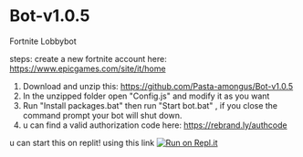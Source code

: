 # Bot-v1.0.5
Fortnite Lobbybot

steps:
create a new fortnite account here:
https://www.epicgames.com/site/it/home

1) Download and unzip this: https://github.com/Pasta-amongus/Bot-v1.0.5
2) In the unzipped folder open "Config.js" and modify it as you want 
3) Run "Install packages.bat" then run "Start bot.bat" , if you close the command prompt your bot will shut down.
4) u can find a valid authorization code here:
https://rebrand.ly/authcode


u can start this on replit! using this link
[![Run on Repl.it](https://repl.it/badge/github/Pasta-amongus/Bot-v1.0.5)](https://repl.it/github/Pasta-amongus/Bot-v1.0.5)



